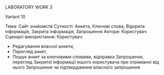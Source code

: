 LABORATORY WORK 3

Variant 10

Тема: Сайт знайомств 
Сутності: Анкета, Ключові слова, Відкрита інформація, Закрита інформація, Запрошення 
Актори: Користувач 
Сценарії використання: 
Користувач: 
- Редагування власної анкети, 
- Перегляд анкет, 
- Пошук анкет за ключовими словами, відправка Запрошення, перегляд Закритої інформації іншого користувача при
отриманні від нього Запрошення чи підтвердження власного запрошення